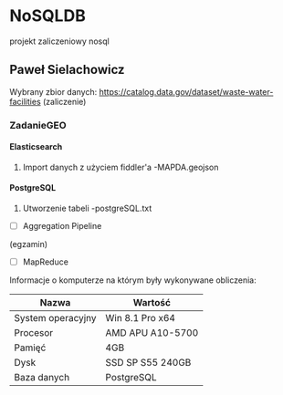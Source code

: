 # NoSQLDB
projekt zaliczeniowy nosql

## Paweł Sielachowicz

Wybrany zbior danych:
https://catalog.data.gov/dataset/waste-water-facilities (zaliczenie)


### ZadanieGEO

#### Elasticsearch
1. Import danych z użyciem fiddler'a
-MAPDA.geojson

#### PostgreSQL
1. Utworzenie tabeli 
-postgreSQL.txt

- [ ] Aggregation Pipeline

(egzamin)

- [ ] MapReduce

Informacje o komputerze na którym były wykonywane obliczenia:

| Nazwa                 | Wartość    |
|-----------------------|------------|
| System operacyjny     | Win 8.1 Pro x64 |
| Procesor              | AMD APU A10-5700 |
| Pamięć                | 4GB |
| Dysk                  | SSD SP S55 240GB |
| Baza danych           | PostgreSQL |


